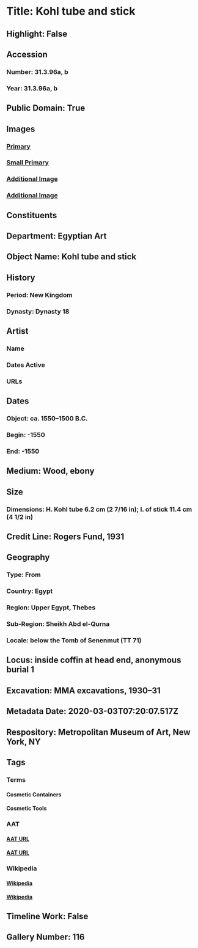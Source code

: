 # Title: Kohl tube and stick
## Highlight: False
## Accession
### Number: 31.3.96a, b
### Year: 31.3.96a, b
## Public Domain: True
## Images
### [Primary](https://images.metmuseum.org/CRDImages/eg/original/LC-31_3_96_EGDP026486.jpg)
### [Small Primary](https://images.metmuseum.org/CRDImages/eg/web-large/LC-31_3_96_EGDP026486.jpg)
### [Additional Image](https://images.metmuseum.org/CRDImages/eg/original/LC-31_3_96_EGDP026482.jpg)
### [Additional Image](https://images.metmuseum.org/CRDImages/eg/original/LC-31_3_96_EGDP026483.jpg)
## Constituents
## Department: Egyptian Art
## Object Name: Kohl tube and stick
## History
### Period: New Kingdom
### Dynasty: Dynasty 18
## Artist
### Name
### Dates Active
### URLs
## Dates
### Object: ca. 1550–1500 B.C.
### Begin: -1550
### End: -1550
## Medium: Wood, ebony
## Size
### Dimensions: H. Kohl tube 6.2 cm (2 7/16 in); l. of stick 11.4 cm (4 1/2 in)
## Credit Line: Rogers Fund, 1931
## Geography
### Type: From
### Country: Egypt
### Region: Upper Egypt, Thebes
### Sub-Region: Sheikh Abd el-Qurna
### Locale: below the Tomb of Senenmut (TT 71)
## Locus: inside coffin at head end, anonymous burial 1
## Excavation: MMA excavations, 1930–31
## Metadata Date: 2020-03-03T07:20:07.517Z
## Respository: Metropolitan Museum of Art, New York, NY
## Tags
### Terms
#### Cosmetic Containers
#### Cosmetic Tools
### AAT
#### [AAT URL](http://vocab.getty.edu/page/aat/300197583)
#### [AAT URL](None)
### Wikipedia
#### [Wikipedia]()
#### [Wikipedia]()
## Timeline Work: False
## Gallery Number: 116